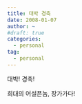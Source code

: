 ```yaml
---
title: 대박 경축
date: 2008-01-07
author: ~
#draft: true
categories:
  - personal
tag:
  - personal
---
```






대박! 경축!





희대의 어설픈놈, 장가가다!



 






